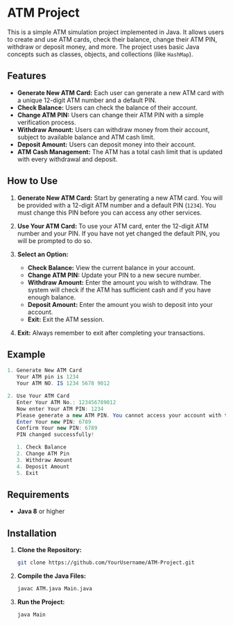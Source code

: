 # ATM Project

This is a simple ATM simulation project implemented in Java. It allows users to create and use ATM cards, check their balance, change their ATM PIN, withdraw or deposit money, and more. The project uses basic Java concepts such as classes, objects, and collections (like `HashMap`).

## Features

- **Generate New ATM Card:** Each user can generate a new ATM card with a unique 12-digit ATM number and a default PIN.
- **Check Balance:** Users can check the balance of their account.
- **Change ATM PIN:** Users can change their ATM PIN with a simple verification process.
- **Withdraw Amount:** Users can withdraw money from their account, subject to available balance and ATM cash limit.
- **Deposit Amount:** Users can deposit money into their account.
- **ATM Cash Management:** The ATM has a total cash limit that is updated with every withdrawal and deposit.

## How to Use

1. **Generate New ATM Card:** Start by generating a new ATM card. You will be provided with a 12-digit ATM number and a default PIN (`1234`). You must change this PIN before you can access any other services.
  
2. **Use Your ATM Card:** To use your ATM card, enter the 12-digit ATM number and your PIN. If you have not yet changed the default PIN, you will be prompted to do so.

3. **Select an Option:**
    - **Check Balance:** View the current balance in your account.
    - **Change ATM PIN:** Update your PIN to a new secure number.
    - **Withdraw Amount:** Enter the amount you wish to withdraw. The system will check if the ATM has sufficient cash and if you have enough balance.
    - **Deposit Amount:** Enter the amount you wish to deposit into your account.
    - **Exit:** Exit the ATM session.

4. **Exit:** Always remember to exit after completing your transactions.

## Example

```java
1. Generate New ATM Card
   Your ATM pin is 1234
   Your ATM NO. IS 1234 5678 9012

2. Use Your ATM Card
   Enter Your ATM No.: 123456789012
   Now enter Your ATM PIN: 1234
   Please generate a new ATM PIN. You cannot access your account with this PIN.
   Enter Your new PIN: 6789
   Confirm Your new PIN: 6789
   PIN changed successfully!

   1. Check Balance
   2. Change ATM Pin
   3. Withdraw Amount
   4. Deposit Amount
   5. Exit
```

## Requirements

- **Java 8** or higher

## Installation

1. **Clone the Repository:**
   ```bash
   git clone https://github.com/YourUsername/ATM-Project.git
   ```

2. **Compile the Java Files:**
   ```bash
   javac ATM.java Main.java
   ```

3. **Run the Project:**
   ```bash
   java Main
   ```


